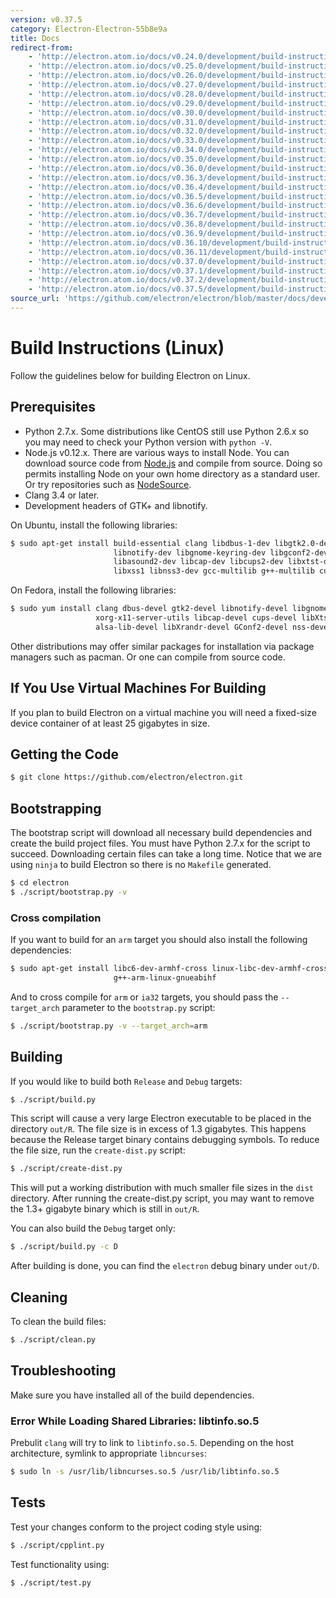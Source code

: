 ```yaml
---
version: v0.37.5
category: Electron-Electron-55b8e9a
title: Docs
redirect-from:
    - 'http://electron.atom.io/docs/v0.24.0/development/build-instructions-linux/'
    - 'http://electron.atom.io/docs/v0.25.0/development/build-instructions-linux/'
    - 'http://electron.atom.io/docs/v0.26.0/development/build-instructions-linux/'
    - 'http://electron.atom.io/docs/v0.27.0/development/build-instructions-linux/'
    - 'http://electron.atom.io/docs/v0.28.0/development/build-instructions-linux/'
    - 'http://electron.atom.io/docs/v0.29.0/development/build-instructions-linux/'
    - 'http://electron.atom.io/docs/v0.30.0/development/build-instructions-linux/'
    - 'http://electron.atom.io/docs/v0.31.0/development/build-instructions-linux/'
    - 'http://electron.atom.io/docs/v0.32.0/development/build-instructions-linux/'
    - 'http://electron.atom.io/docs/v0.33.0/development/build-instructions-linux/'
    - 'http://electron.atom.io/docs/v0.34.0/development/build-instructions-linux/'
    - 'http://electron.atom.io/docs/v0.35.0/development/build-instructions-linux/'
    - 'http://electron.atom.io/docs/v0.36.0/development/build-instructions-linux/'
    - 'http://electron.atom.io/docs/v0.36.3/development/build-instructions-linux/'
    - 'http://electron.atom.io/docs/v0.36.4/development/build-instructions-linux/'
    - 'http://electron.atom.io/docs/v0.36.5/development/build-instructions-linux/'
    - 'http://electron.atom.io/docs/v0.36.6/development/build-instructions-linux/'
    - 'http://electron.atom.io/docs/v0.36.7/development/build-instructions-linux/'
    - 'http://electron.atom.io/docs/v0.36.8/development/build-instructions-linux/'
    - 'http://electron.atom.io/docs/v0.36.9/development/build-instructions-linux/'
    - 'http://electron.atom.io/docs/v0.36.10/development/build-instructions-linux/'
    - 'http://electron.atom.io/docs/v0.36.11/development/build-instructions-linux/'
    - 'http://electron.atom.io/docs/v0.37.0/development/build-instructions-linux/'
    - 'http://electron.atom.io/docs/v0.37.1/development/build-instructions-linux/'
    - 'http://electron.atom.io/docs/v0.37.2/development/build-instructions-linux/'
    - 'http://electron.atom.io/docs/v0.37.5/development/build-instructions-linux/'
source_url: 'https://github.com/electron/electron/blob/master/docs/development/build-instructions-linux.md'
---
```


# Build Instructions (Linux)

Follow the guidelines below for building Electron on Linux.

## Prerequisites

* Python 2.7.x. Some distributions like CentOS still use Python 2.6.x
  so you may need to check your Python version with `python -V`.
* Node.js v0.12.x. There are various ways to install Node. You can download
  source code from [Node.js](http://nodejs.org) and compile from source.
  Doing so permits installing Node on your own home directory as a standard user.
  Or try repositories such as [NodeSource](https://nodesource.com/blog/nodejs-v012-iojs-and-the-nodesource-linux-repositories).
* Clang 3.4 or later.
* Development headers of GTK+ and libnotify.

On Ubuntu, install the following libraries:

```bash
$ sudo apt-get install build-essential clang libdbus-1-dev libgtk2.0-dev \
                       libnotify-dev libgnome-keyring-dev libgconf2-dev \
                       libasound2-dev libcap-dev libcups2-dev libxtst-dev \
                       libxss1 libnss3-dev gcc-multilib g++-multilib curl
```

On Fedora, install the following libraries:

```bash
$ sudo yum install clang dbus-devel gtk2-devel libnotify-devel libgnome-keyring-devel \
                   xorg-x11-server-utils libcap-devel cups-devel libXtst-devel \
                   alsa-lib-devel libXrandr-devel GConf2-devel nss-devel
```

Other distributions may offer similar packages for installation via package
managers such as pacman. Or one can compile from source code.

## If You Use Virtual Machines For Building

If you plan to build Electron on a virtual machine you will need a fixed-size
device container of at least 25 gigabytes in size.

## Getting the Code

```bash
$ git clone https://github.com/electron/electron.git
```

## Bootstrapping

The bootstrap script will download all necessary build dependencies and create
the build project files. You must have Python 2.7.x for the script to succeed.
Downloading certain files can take a long time. Notice that we are using
`ninja` to build Electron so there is no `Makefile` generated.

```bash
$ cd electron
$ ./script/bootstrap.py -v
```

### Cross compilation

If you want to build for an `arm` target you should also install the following
dependencies:

```bash
$ sudo apt-get install libc6-dev-armhf-cross linux-libc-dev-armhf-cross \
                       g++-arm-linux-gnueabihf
```

And to cross compile for `arm` or `ia32` targets, you should pass the
`--target_arch` parameter to the `bootstrap.py` script:

```bash
$ ./script/bootstrap.py -v --target_arch=arm
```

## Building

If you would like to build both `Release` and `Debug` targets:

```bash
$ ./script/build.py
```

This script will cause a very large Electron executable to be placed in
the directory `out/R`. The file size is in excess of 1.3 gigabytes. This
happens because the Release target binary contains debugging symbols.
To reduce the file size, run the `create-dist.py` script:

```bash
$ ./script/create-dist.py
```

This will put a working distribution with much smaller file sizes in
the `dist` directory. After running the create-dist.py script, you
may want to remove the 1.3+ gigabyte binary which is still in `out/R`.

You can also build the `Debug` target only:

```bash
$ ./script/build.py -c D
```

After building is done, you can find the `electron` debug binary under `out/D`.

## Cleaning

To clean the build files:

```bash
$ ./script/clean.py
```

## Troubleshooting

Make sure you have installed all of the build dependencies.

### Error While Loading Shared Libraries: libtinfo.so.5

Prebulit `clang` will try to link to `libtinfo.so.5`. Depending on the host
architecture, symlink to appropriate `libncurses`:

```bash
$ sudo ln -s /usr/lib/libncurses.so.5 /usr/lib/libtinfo.so.5
```

## Tests

Test your changes conform to the project coding style using:

```bash
$ ./script/cpplint.py
```

Test functionality using:

```bash
$ ./script/test.py
```
